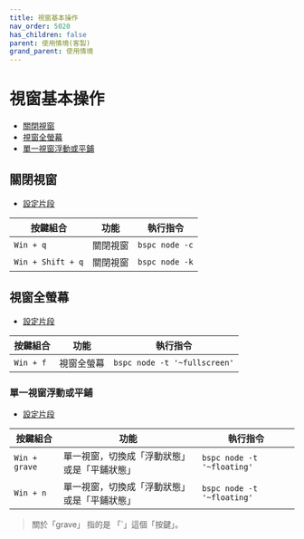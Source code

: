 ```yaml
---
title: 視窗基本操作
nav_order: 5020
has_children: false
parent: 使用情境(客製)
grand_parent: 使用情境
---
```



# 視窗基本操作

* [關閉視窗](#關閉視窗)
* [視窗全螢幕](#視窗全螢幕)
* [單一視窗浮動或平鋪](#單一視窗浮動或平鋪)


## 關閉視窗

* [設定片段](https://github.com/samwhelp/note-about-bspwm/blob/gh-pages/_demo/config/bspwm-config/main/config/bspwm/sxhkdrc#L352)

| 按鍵組合          | 功能     | 執行指令         |
| ----------------- | -------- | ---------------- |
| `Win + q`         | 關閉視窗 | `bspc node -c`  |
| `Win + Shift + q` | 關閉視窗 | `bspc node -k`  |


## 視窗全螢幕

* [設定片段](https://github.com/samwhelp/note-about-bspwm/blob/gh-pages/_demo/config/bspwm-config/main/config/bspwm/sxhkdrc#L322)

| 按鍵組合  | 功能       | 執行指令                      |
| --------- | ---------- | ----------------------------- |
| `Win + f` | 視窗全螢幕 | `bspc node -t '~fullscreen'`  |


### 單一視窗浮動或平鋪

* [設定片段](https://github.com/samwhelp/note-about-bspwm/blob/gh-pages/_demo/config/bspwm-config/main/config/bspwm/sxhkdrc)

| 按鍵組合      | 功能                                         | 執行指令                    |
| ------------- | -------------------------------------------- | --------------------------- |
| `Win + grave` | 單一視窗，切換成「浮動狀態」或是「平鋪狀態」 | `bspc node -t '~floating'`  |
| `Win + n`     | 單一視窗，切換成「浮動狀態」或是「平鋪狀態」 | `bspc node -t '~floating'`  |

> 關於「grave」 指的是 「`」這個「按鍵」。
